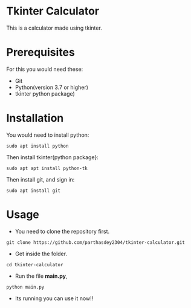 # Tkinter Calculator

This is a calculator made using tkinter.

# Prerequisites
For this you would need these:
+ Git
+ Python(version 3.7 or higher)
+ tkinter python package)

# Installation
You would need to install python:
```
sudo apt install python
```

Then install tkinter(python package}:
```
sudo apt apt install python-tk
```

Then install git, and sign in:
```
sudo apt install git
```

# Usage
+ You need to clone the repository first.
```
git clone https://github.com/parthasdey2304/tkinter-calculator.git
```

+ Get inside the folder.
```
cd tkinter-calculator
```

+ Run the file **main.py**,
```
python main.py
```

+ Its running you can use it now!!
